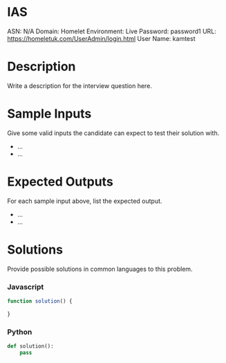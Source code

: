 # IAS

ASN: N/A
Domain: Homelet
Environment: Live
Password: password1
URL: https://homeletuk.com/UserAdmin/login.html
User Name: kamtest

# Description

Write a description for the interview question here.

# Sample Inputs

Give some valid inputs the candidate can expect to test their solution with.

- ...
- ...

# Expected Outputs

For each sample input above, list the expected output. 

- ...
- ...

# Solutions

Provide possible solutions in common languages to this problem.

### Javascript

```jsx
function solution() {
	
}
```

### Python

```python
def solution():
	pass
```
